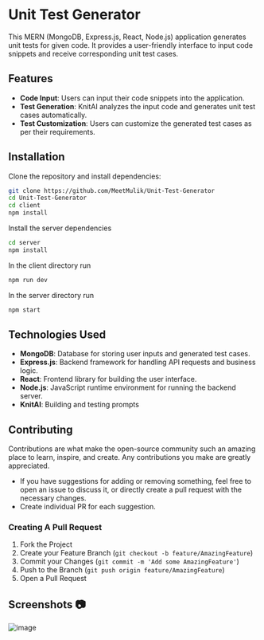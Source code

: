 # Unit Test Generator 

This MERN (MongoDB, Express.js, React, Node.js) application generates unit tests for given code. It provides a user-friendly interface to input code snippets and receive corresponding unit test cases.

## Features

- **Code Input**: Users can input their code snippets into the application.
- **Test Generation**: KnitAI analyzes the input code and generates unit test cases automatically.
- **Test Customization**: Users can customize the generated test cases as per their requirements.

## Installation

Clone the repository and install dependencies:

```bash
git clone https://github.com/MeetMulik/Unit-Test-Generator
cd Unit-Test-Generator
cd client
npm install
```

Install the server dependencies

```bash
cd server
npm install
```

In the client directory run 

```bash
npm run dev
```

In the server directory run 

```bash
npm start
```

## Technologies Used

- **MongoDB**: Database for storing user inputs and generated test cases.
- **Express.js**: Backend framework for handling API requests and business logic.
- **React**: Frontend library for building the user interface.
- **Node.js**: JavaScript runtime environment for running the backend server.
- **KnitAI**: Building and testing prompts

## Contributing

Contributions are what make the open-source community such an amazing place to learn, inspire, and create. Any contributions you make are greatly appreciated.

- If you have suggestions for adding or removing something, feel free to open an issue to discuss it, or directly create a pull request with the necessary changes.
- Create individual PR for each suggestion.

### Creating A Pull Request

1. Fork the Project
2. Create your Feature Branch (`git checkout -b feature/AmazingFeature`)
3. Commit your Changes (`git commit -m 'Add some AmazingFeature'`)
4. Push to the Branch (`git push origin feature/AmazingFeature`)
5. Open a Pull Request

## Screenshots 📷
![image](https://github.com/MeetMulik/Unit-Test-Generator/assets/89148021/5c574fd8-3b12-496a-b86e-2ad48ac72b29)




